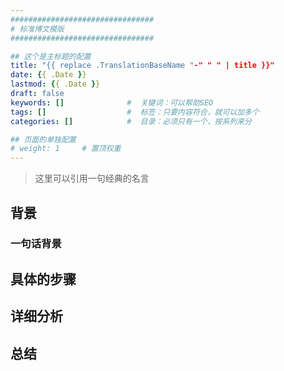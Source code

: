 ```yaml
---
################################
# 标准博文模版
################################

## 这个是主标题的配置
title: "{{ replace .TranslationBaseName "-" " " | title }}"
date: {{ .Date }}
lastmod: {{ .Date }}
draft: false
keywords: []              #  关键词：可以帮助SEO
tags: []                  #  标签：只要内容符合，就可以加多个
categories: []            #  目录：必须只有一个，按系列来分

## 页面的单独配置
# weight: 1     # 置顶权重  
---
```

>  这里可以引用一句经典的名言

## 背景

### 一句话背景

## 具体的步骤

## 详细分析

## 总结
